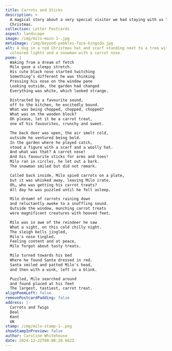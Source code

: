 ```yaml
---
title: Carrots and Sticks
description: >
  A magical story about a very special visitor we had staying with us last
  Christmas.
collection: Letter Postcards
aspect: landscape
image: /img/milo-main-1-.jpg
metaImage: /img/beyond-pebbles-face-kingsdo.jpg
alt: A dog in a red Christmas hat and scarf standing next to a tree with
  coloured lights and a snowman with a carrot nose.
poem: |
  Waking from a dream of fetch
  Milo gave a sleepy stretch.
  His cute black nose started twitching
  Something’s different he was thinking 
  Pressing his nose on the window pane
  Looking outside, the garden had changed
  Everything was white, which looked strange.

  Distracted by a favourite sound, 
  off to the kitchen, he excitedly bound.
  What was being chopped, chopped, chopped? 
  What was on the wooden block?
  Oh please, let it be a carrot treat, 
  one of his favourites, crunchy and sweet.

  The back door was open, the air smelt cold, 
  outside he ventured being bold.
  In the garden where he played catch,
  stood a figure with a scarf and a woolly hat.
  And what was that? A carrot nose! 
  And his favourite sticks for arms and toes!
  Milo ran in circles, he let out a bark. 
  The snowman smiled but did not remark.

  Called back inside, Milo spied carrots on a plate, 
  but it was whisked away, leaving Milo irate.
  Oh… who was getting his carrot treats?  
  All day he was puzzled until he fell asleep.

  Milo dreamt of carrots raining down 
  and reluctantly awoke to a snuffling sound. 
  Outside the window, munching carrot treats 
  were magnificent creatures with hooved feet.

  Milo was in awe of the reindeer he saw
  What a sight, on this cold chilly night. 
  The sleigh bells jingled, 
  Milo's nose tingled.
  Feeling content and at peace, 
  Milo forgot about tasty treats.

  Milo turned towards his bed 
  Where he found Santa dressed in red.
  Santa smiled and patted Milo's head, 
  and then with a wink, left in a blink.

  Puzzled, Milo searched around 
  and found placed at his feet 
  The largest, tastiest, carrot treat.
alignPoemLeft: false
removePostcardPadding: false
address: |-
  Carrots and Twigs
  Deal
  Kent
  UK
stamp: /img/milo-stamp-1-.png
showStampInPreview: false
author: Caroline Whitehouse
date: 2024-12-22T08:00:20.662Z
---
```


